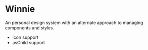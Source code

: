 # Winnie

An personal design system with an alternate approach to managing components and styles.

- icon support
- asChild support
